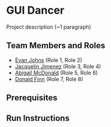# GUI Dancer

Project description (~1 paragraph)

## Team Members and Roles

* [Evan Johns](https://github.com/CutlassS1968/CIS350-HW2-JOHNS) (Role 1, Role 2)
* [Jacquelin Jimenez](https://github.com/jacquelin-jimenez/CIS350-HW2-Jimenez) (Role 3, Role 4)
* [Abigail McDonald](https://github.com/AbigailM103/CIS350-HW2-McDonald) (Role 5, Role 6)
* [Donald Finn](https://github.com/donaldfinn/CIS350-HW2-FINN) (Role 7, Role 8)

## Prerequisites

## Run Instructions
